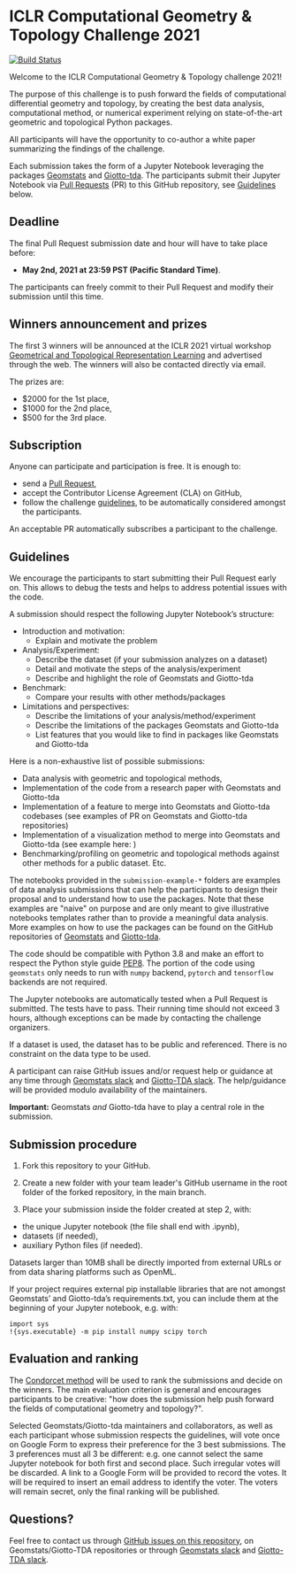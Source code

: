 # ICLR Computational Geometry & Topology Challenge 2021

[![Build Status](https://travis-ci.org/geomstats/challenge-iclr-2021.svg?branch=main)](https://travis-ci.org/geomstats/challenge-iclr-2021) 

Welcome to the ICLR Computational Geometry & Topology challenge 2021!

The purpose of this challenge is to push forward the fields of computational differential geometry and topology, by creating the best data analysis, computational method, or numerical experiment relying on state-of-the-art geometric and topological Python packages.

All participants will have the opportunity to co-author a white paper summarizing the findings of the challenge.

Each submission takes the form of a Jupyter Notebook leveraging the packages [Geomstats](https://github.com/geomstats/geomstats) and [Giotto-tda](https://github.com/giotto-ai/giotto-tda). The participants submit their Jupyter Notebook via [Pull Requests](https://github.com/geomstats/challenge-iclr-2021/pulls) (PR) to this GitHub repository, see [Guidelines](#guidelines) below.

## Deadline

The final Pull Request submission date and hour will have to take place before:
- **May 2nd, 2021 at 23:59 PST (Pacific Standard Time)**. 

The participants can freely commit to their Pull Request and modify their submission until this time.

## Winners announcement and prizes

The first 3 winners will be announced at the ICLR 2021 virtual workshop [Geometrical and Topological Representation Learning](https://gt-rl.github.io/) and advertised through the web. The winners will also be contacted directly via email. 

The prizes are:
- $2000 for the 1st place,
- $1000 for the 2nd place,
- $500 for the 3rd place.
 
## Subscription

Anyone can participate and participation is free. It is enough to:
- send a [Pull Request](https://github.com/geomstats/challenge-iclr-2021/pulls),
- accept the Contributor License Agreement (CLA) on GitHub,
- follow the challenge [guidelines](#guidelines),
to be automatically considered amongst the participants. 

An acceptable PR automatically subscribes a participant to the challenge.

## Guidelines

We encourage the participants to start submitting their Pull Request early on. This allows to debug the tests and helps to address potential issues with the code.

A submission should respect the following Jupyter Notebook’s structure:
- Introduction and motivation: 
    - Explain and motivate the problem
- Analysis/Experiment:
    - Describe the dataset (if your submission analyzes on a dataset)
    - Detail and motivate the steps of the analysis/experiment
    - Describe and highlight the role of Geomstats and Giotto-tda
- Benchmark:
    - Compare your results with other methods/packages
- Limitations and perspectives:
    - Describe the limitations of your analysis/method/experiment
    - Describe the limitations of the packages Geomstats and Giotto-tda
    - List features that you would like to find in packages like Geomstats and Giotto-tda

Here is a non-exhaustive list of possible submissions:
- Data analysis with geometric and topological methods,
- Implementation of the code from a research paper with Geomstats and Giotto-tda
- Implementation of a feature to merge into Geomstats and Giotto-tda codebases (see examples of PR on Geomstats and Giotto-tda repositories)
- Implementation of a visualization method to merge into Geomstats and Giotto-tda (see example here: )
- Benchmarking/profiling on geometric and topological methods against other methods for a public dataset.
Etc.

The notebooks provided in the `submission-example-*` folders are examples of data analysis submissions that can help the participants to design their proposal and to understand how to use the packages. Note that these examples are "naive" on purpose and are only meant to give illustrative notebooks templates rather than to provide a meaningful data analysis. More examples on how to use the packages can be found on the GitHub repositories of [Geomstats](https://github.com/geomstats/geomstats) and [Giotto-tda](https://github.com/giotto-ai/giotto-tda).

The code should be compatible with Python 3.8 and make an effort to respect the Python style guide [PEP8](https://www.python.org/dev/peps/pep-0008/). The portion of the code using `geomstats` only needs to run with `numpy` backend, `pytorch` and `tensorflow` backends are not required.

The Jupyter notebooks are automatically tested when a Pull Request is submitted. The tests have to pass. Their running time should not exceed 3 hours, although exceptions can be made by contacting the challenge organizers.

If a dataset is used, the dataset has to be public and referenced. There is no constraint on the data type to be used.

A participant can raise GitHub issues and/or request help or guidance at any time through [Geomstats slack](https://geomstats.slack.com/) and [Giotto-TDA slack](https://slack.giotto.ai/). The help/guidance will be provided modulo availability of the maintainers.

**Important:** Geomstats *and* Giotto-tda have to play a central role in the submission.


## Submission procedure

1. Fork this repository to your GitHub.

2. Create a new folder with your team leader's GitHub username in the root folder of the forked repository, in the main branch.

3. Place your submission inside the folder created at step 2, with:
- the unique Jupyter notebook (the file shall end with .ipynb),
- datasets (if needed),
- auxiliary Python files (if needed).

Datasets larger than 10MB shall be directly imported from external URLs or from data sharing platforms such as OpenML.

If your project requires external pip installable libraries that are not amongst Geomstats’ and Giotto-tda’s requirements.txt, you can include them at the beginning of your Jupyter notebook, e.g. with:
```
import sys
!{sys.executable} -m pip install numpy scipy torch
```

## Evaluation and ranking

The [Condorcet method](https://en.wikipedia.org/wiki/Condorcet_method) will be used to rank the submissions and decide on the winners. The main evaluation criterion is general and encourages participants to be creative: "how does the submission help push forward the fields of computational geometry and topology?".

Selected Geomstats/Giotto-tda maintainers and collaborators, as well as each participant whose submission respects the guidelines, will vote once on Google Form to express their preference for the 3 best submissions. The 3 preferences must all 3 be different: e.g. one cannot select the same Jupyter notebook for both first and second place. Such irregular votes will be discarded. A link to a Google Form will be provided to record the votes. It will be required to insert an email address to identify the voter. The voters will remain secret, only the final ranking will be published.

## Questions?

Feel free to contact us through [GitHub issues on this repository](https://github.com/geomstats/challenge-iclr-2021/issues), on Geomstats/Giotto-TDA repositories or through [Geomstats slack](https://geomstats.slack.com/) and [Giotto-TDA slack](https://slack.giotto.ai/).
